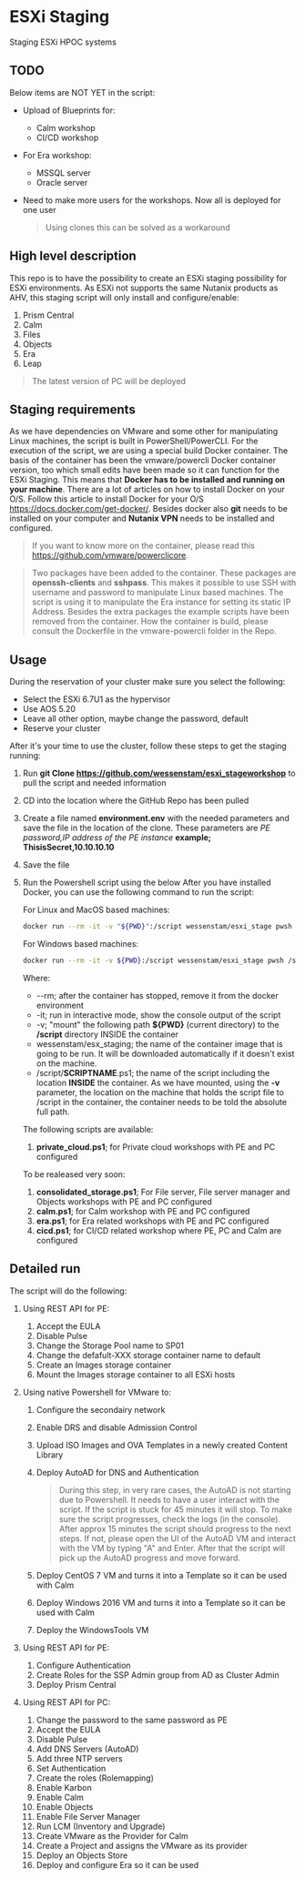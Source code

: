 # ESXi Staging

Staging ESXi HPOC systems

## TODO

Below items are NOT YET in the script:

- Upload of Blueprints for:
   - Calm workshop
   - CI/CD workshop

- For Era workshop:
   - MSSQL server
   - Oracle server

- Need to make more users for the workshops. Now all is deployed for one user
   > Using clones this can be solved as a workaround

## High level description

This repo is to have the possibility to create an ESXi staging possibility for ESXi environments.
As ESXi not supports the same Nutanix products as AHV, this staging script will only install and configure/enable:

1. Prism Central
2. Calm
3. Files
4. Objects
5. Era
6. Leap

> The latest version of PC will be deployed
## Staging requirements

As we have dependencies on VMware and some other for manipulating Linux machines, the script is built in PowerShell/PowerCLI. For the execution of the script, we are using a special build Docker container. The basis of the container has been the vmware/powercli Docker container version, too which small edits have been made so it can function for the ESXi Staging. This means that **Docker has to be installed and running on your machine**. There are a lot of articles on how to install Docker on your O/S. Follow this article to install Docker for your O/S <https://docs.docker.com/get-docker/>.
Besides docker also **git** needs to be installed on your computer and **Nutanix VPN** needs to be installed and configured.

> If you want to know more on the container, please read this <https://github.com/vmware/powerclicore>.

> Two packages have been added to the container. These packages are **openssh-clients** and **sshpass**. This makes it possible to use SSH with username and password to manipulate Linux based machines. The script is using it to manipulate the Era instance for setting its static IP Address. Besides the extra packages the example scripts have been removed from the container. How the container is build, please consult the Dockerfile in the vmware-powercli folder in the Repo.  

## Usage

During the reservation of your cluster make sure you select the following:

- Select the ESXi 6.7U1 as the hypervisor
- Use AOS 5.20
- Leave all other option, maybe change the password, default
- Reserve your cluster

After it's your time to use the cluster, follow these steps to get the staging running:

1. Run **git Clone <https://github.com/wessenstam/esxi_stageworkshop>** to pull the script and needed information
2. CD into the location where the GitHub Repo has been pulled
3. Create a file named **environment.env** with the needed parameters and save the file in the location of the clone. These parameters are *PE password,IP address of the PE instance* **example; ThisisSecret,10.10.10.10**
4. Save the file
5. Run the Powershell script using the below
   After you have installed Docker, you can use the following command to run the script:

   For Linux and MacOS based machines:

   ```bash
   docker run --rm -it -v "${PWD}":/script wessenstam/esxi_stage pwsh /script/SCRIPTNAME.ps1
   ```

   For Windows based machines:

   ```bash
   docker run --rm -it -v ${PWD}:/script wessenstam/esxi_stage pwsh /script/SCRIPTNAME.ps1
   ```

   Where:

   - --rm; after the container has stopped, remove it from the docker environment
   - -it; run in interactive mode, show the console output of the script
   - -v; "mount" the following path **${PWD}** (current directory) to the **/script** directory INSIDE the container
   - wessenstam/esx_staging; the name of the container image that is going to be run. It will be downloaded automatically if it doesn't exist on the machine.
   - /script/**SCRIPTNAME**.ps1; the name of the script including the location **INSIDE** the container. As we have mounted, using the **-v** parameter, the location on the machine that holds the script file to /script in the container, the container needs to be told the absolute full path.

   The following scripts are available:

   1. **private_cloud.ps1**; for Private cloud workshops with PE and PC configured


   To be realeased very soon:

   1. **consolidated_storage.ps1**; For File server, File server manager and Objects workshops with PE and PC configured
   2. **calm.ps1**; for Calm workshop with PE and PC configured
   3. **era.ps1**; for Era related workshops with PE and PC configured
   4. **cicd.ps1**; for CI/CD related workshop where PE, PC and Calm are configured

## Detailed run

The script will do the following:

1. Using REST API for PE:

   1. Accept the EULA
   2. Disable Pulse
   3. Change the Storage Pool name to SP01
   4. Change the defafult-XXX storage container name to default
   5. Create an Images storage container
   6. Mount the Images storage container to all ESXi hosts

2. Using native Powershell for VMware to:

   1. Configure the secondairy network
   2. Enable DRS and disable Admission Control
   3. Upload ISO Images and OVA Templates in a newly created Content Library
   4. Deploy AutoAD for DNS and Authentication

      > During this step, in very rare cases, the AutoAD is not starting due to Powershell. It needs to have a user interact with the script. If the script is stuck for 45 minutes it will stop. To make sure the script progresses, check the logs (in the console). After approx 15 minutes the script should progress to the next steps. If not, please open the UI of the AutoAD VM and interact with the VM by typing "A" and Enter. After that the script will pick up the AutoAD progress and move forward.

   5. Deploy CentOS 7 VM and turns it into a Template so it can be used with Calm
   6. Deploy Windows 2016 VM and turns it into a Template so it can be used with Calm
   7. Deploy the WindowsTools VM

3. Using REST API for PE:

   1. Configure Authentication
   2. Create Roles for the SSP Admin group from AD as Cluster Admin
   3. Deploy Prism Central

4. Using REST API for PC:

   1. Change the password to the same password as PE
   2. Accept the EULA
   3. Disable Pulse
   4. Add DNS Servers (AutoAD)
   5. Add three NTP servers
   6. Set Authentication
   7. Create the roles (Rolemapping)
   8. Enable Karbon
   9. Enable Calm
   10. Enable Objects
   11. Enable File Server Manager
   12. Run LCM (Inventory and Upgrade)
   13. Create VMware as the Provider for Calm
   14. Create a Project and assigns the VMware as its provider
   15. Deploy an Objects Store
   16. Deploy and configure Era so it can be used
